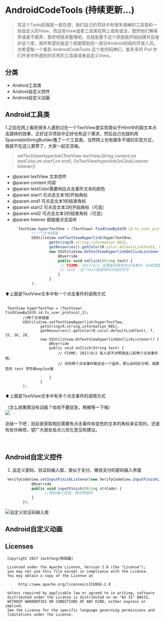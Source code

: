 # AndroidCodeTools (持续更新...)

> 写这个Tools前我就一直在想，我们自己的项目中有很多很棒的工具类和一些自定义的View，而这些View或者工具类在网上或有或没，既然他们懒得弄或者不屑弄，那好吧我来整理吧。也就是基于这个原因我开始创建并且维护这个库，我所希望的是这个库能帮助到一部分Android初级的开发人员，也希望每一个看到 AndroidCodeTools 
这个库的码神们，能多多的 Pull 你们开发中所遇到的优秀的工具类或者自定义View。

## 分类
* Android工具类
* Android自定义控件
* Android自定义动画

## Android工具类
1.之前在网上看到很多人遇到过在一个TextView是实现类似于Html中的超文本点击跳转的效果，正好这次项目中正好也有这个需求，然后自己也就利用SpannableStringBuilder撸了一个工具类。当然网上也有跟多不错的实现方式，我就不在这儿累赘了，大家一起交流咯。<br>

> setTextViewHyperlink(TextView textView,String content,int textColor,int start1,int end1, OnTextViewhyperlinkOnClickListener listener))

  * @param textView 文本控件
  * @param content  内容
  * @param textColor需要响应点击事件文本的颜色
  * @param start1   可点击文本1的开始角标
  * @param end1     可点击文本1的结束角标
  * @param start2   可点击文本2的开始角标（可选）
  * @param end2     可点击文本2的结束角标（可选）
  * @param listener 超链接点击监听

```js
      TextView hyperTextOne = (TextView) findViewById(R.id.tv_user_protocol_1);
            //一个文本链接
            UIUtilsView.setTextViewHyperlink(hyperTextOne,
                    getString(R.string.information_002),
                    getResources().getColor(R.color.defaultLinkText), 9, 17,
                    new UIUtilsView.OnTextViewhyperlinkOnClickListener() {
                        @Override
                        public void onClick(String text) {
                         // FIXME: 2017/8/2 这里能获得到你点击事件，后续逻辑如何自己看需求哈
                         // text :这个text就是你所点击的文字
                        }
                    }
            );
```
⬆️上面是TextView文本中有一个点击事件的调用方式<br><br>
```
 TextView hyperTextTwo = (TextView) findViewById(R.id.tv_user_protocol_2);
        //两个文本链接
        UIUtilsView.setTextViewHyperlink(hyperTextTwo,
                getString(R.string.information_001),
                getResources().getColor(R.color.defaultLinkText), 7, 15, 16, 28,
                new UIUtilsView.OnTextViewhyperlinkOnClickListener() {
                    @Override
                    public void onClick(String text) {
                        // FIXME: 2017/8/2 有人说不对啊我这儿有两个点击事件啊，
                        // 对的两个点击事件都走这一个监听，那么如何区分呢，就靠您的 text 字符串equles咯

                    }
                }
        );
```
⬆️上面是TextView文本中有多个点击事件的调用方式<br><br>
（怎么效果图没有动画？哈哈不要捉急，稍微等一下咯）<br>
![](http://orsggluk8.bkt.clouddn.com/image/github/2017-08-02-%E8%B6%85%E6%96%87%E6%9C%AC%E7%82%B9%E5%87%BB.gif)<br><br>
总结一下吧：目前是获取相应需要有点击事件和变色的文本的角标来实现的，还是有些许麻烦，望广大朋友给点儿优化意见和建议。
<br><br><br>
## Android自定义控件

1. 自定义密码、验证码输入框，类似于支付、微信支付的密码输入界面

```js
 VerifyCodeView.setInputFinishListener(new VerifyCodeView.InputFinishListener() {
            @Override
            public void inputFinish(String strCode) {
                  //密码输入完成，做你想做的
            }
        });
```
![自定义验证码输入框](http://orsggluk8.bkt.clouddn.com/image/github/2017-07-03-%E9%AA%8C%E8%AF%81%E7%A0%81%E8%BE%93%E5%85%A5%E6%A1%86.gif)

## Android自定义动画

## Licenses
```
 Copyright 2017 JackYang(杨保疆)

 Licensed under the Apache License, Version 2.0 (the "License");
 you may not use this file except in compliance with the License.
 You may obtain a copy of the License at

      http://www.apache.org/licenses/LICENSE-2.0

 Unless required by applicable law or agreed to in writing, software
 distributed under the License is distributed on an "AS IS" BASIS,
 WITHOUT WARRANTIES OR CONDITIONS OF ANY KIND, either express or implied.
 See the License for the specific language governing permissions and
 limitations under the License.
```